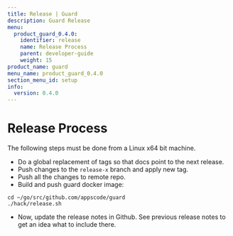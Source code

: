 ```yaml
---
title: Release | Guard
description: Guard Release
menu:
  product_guard_0.4.0:
    identifier: release
    name: Release Process
    parent: developer-guide
    weight: 15
product_name: guard
menu_name: product_guard_0.4.0
section_menu_id: setup
info:
  version: 0.4.0
---
```


# Release Process

The following steps must be done from a Linux x64 bit machine.

- Do a global replacement of tags so that docs point to the next release.
- Push changes to the `release-x` branch and apply new tag.
- Push all the changes to remote repo.
- Build and push guard docker image:

```console
cd ~/go/src/github.com/appscode/guard
./hack/release.sh
```

- Now, update the release notes in Github. See previous release notes to get an idea what to include there.
